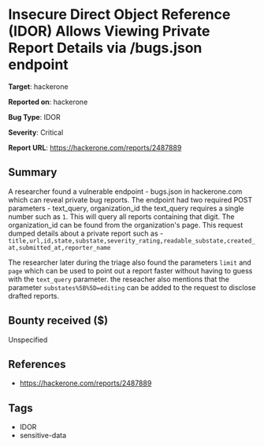 # Insecure Direct Object Reference (IDOR) Allows Viewing Private Report Details via /bugs.json endpoint

**Target**: hackerone

**Reported on**: hackerone

**Bug Type**: IDOR

**Severity**: Critical

**Report URL**: https://hackerone.com/reports/2487889

## Summary
A researcher found a vulnerable endpoint - bugs.json in hackerone.com which can reveal private bug reports. The endpoint had two required POST parameters - text_query, organization_id
the text_query requires a single number such as `1`. This will query all reports containing that digit. The organization_id can be found from the organization's page.
This request dumped details about a private report such as - `title,url,id,state,substate,severity_rating,readable_substate,created_at,submitted_at,reporter_name`

The researcher later during the triage also found the parameters `limit` and `page` which can be used to point out a report faster without having to guess with the `text_query` parameter.
the reseacher also mentions that the parameter `substates%5B%5D=editing` can be added to the request to disclose drafted reports.

## Bounty received ($)
Unspecified

## References
- https://hackerone.com/reports/2487889
## Tags
- IDOR
- sensitive-data
